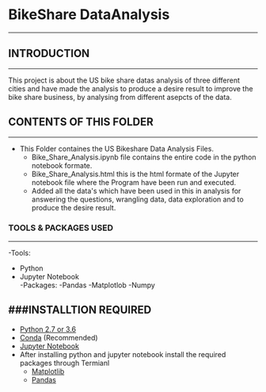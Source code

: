 # BikeShare DataAnalysis
-------------------------

## INTRODUCTION
-------------------------
This project is about the US bike share datas analysis of three different cities and have made the analysis to produce a desire result
to improve the bike share business, by analysing from different asepcts of the data.

## CONTENTS OF THIS FOLDER
-------------------------
- This Folder containes the US Bikeshare Data Analysis Files.
  - Bike_Share_Analysis.ipynb file contains the entire code in the python notebook formate.
  - Bike_Share_Analysis.html this is the html formate of the Jupyter notebook file where the Program have been run and executed.
  - Added all the data's which have been used in this in analysis for answering the questions, wrangling data, data exploration and to 
    produce the desire result.
    
 ### TOOLS & PACKAGES USED
 ------------------------
 -Tools:
  - Python
  - Jupyter Notebook  
 -Packages:
  -Pandas
  -Matplotlob
  -Numpy
  
###INSTALLTION REQUIRED
------------------------
* [Python 2.7 or 3.6](https://www.python.org/downloads/)
* [Conda](https://conda.io/docs/user-guide/install/index.html) (Recommended)
* [Jupyter Notebook](http://jupyter.readthedocs.io/en/latest/install.html)
* After installing python and jupyter notebook install the required packages through Termianl
  - [Matplotlib](https://matplotlib.org/faq/installing_faq.html)
  - [Pandas](https://pandas.pydata.org/pandas-docs/stable/install.html)
  
